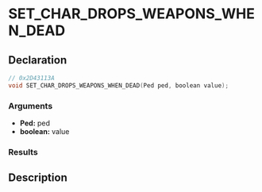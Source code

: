# SET_CHAR_DROPS_WEAPONS_WHEN_DEAD

## Declaration
```cpp
// 0x2D43113A
void SET_CHAR_DROPS_WEAPONS_WHEN_DEAD(Ped ped, boolean value);
```

### Arguments
- **Ped:** ped
- **boolean:** value

### Results

## Description
